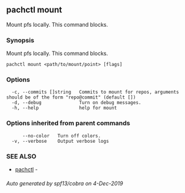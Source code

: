## pachctl mount

Mount pfs locally. This command blocks.

### Synopsis

Mount pfs locally. This command blocks.

```
pachctl mount <path/to/mount/point> [flags]
```

### Options

```
  -c, --commits []string   Commits to mount for repos, arguments should be of the form "repo@commit" (default [])
  -d, --debug              Turn on debug messages.
  -h, --help               help for mount
```

### Options inherited from parent commands

```
      --no-color   Turn off colors.
  -v, --verbose    Output verbose logs
```

### SEE ALSO

* [pachctl](pachctl.md)	 - 

###### Auto generated by spf13/cobra on 4-Dec-2019
